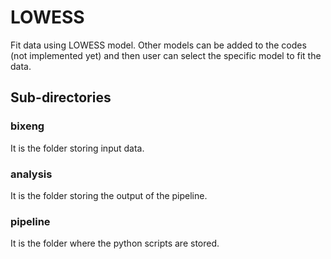 
# LOWESS
Fit data using LOWESS model. Other models can be added to the codes (not implemented yet) and then user can select the specific model to fit the data.

## Sub-directories

### bixeng
It is the folder storing input data.

### analysis
It is the folder storing the output of the pipeline.

### pipeline
It is the folder where the python scripts are stored.
